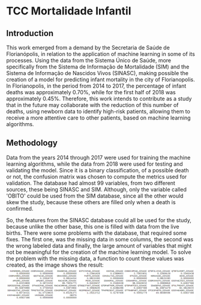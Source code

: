# TCC Mortalidade Infantil

## Introduction

This work emerged from a demand by the Secretaria de Saúde de Florianópolis, in relation to the application of machine learning in some of its processes. Using the data from the Sistema Único de Saúde, more specifically from the Sistema de Informação de Mortalidade (SIM) and the Sistema de Informação de Nascidos Vivos (SINASC), making possible the creation of a model for predicting infant mortality in the city of Florianopolis.
In Florianopolis, in the period from 2014 to 2017, the percentage of infant deaths was approximately 0.70%, while for the first half of 2018 was approximately 0.45%.
Therefore, this work intends to contribute as a study that in the future may collaborate with the reduction of this number of deaths, using newborn data to identify high-risk patients, allowing them to receive a more attentive care to other patients, based on machine learning algorithms.

## Methodology

Data from the years 2014 through 2017 were used for training the machine learning algorithms, while the data from 2018 were used for testing and validating the model. Since it is a binary classification, of a possible death or not, the confusion matrix was chosen to compute the metrics used for validation.
The database had almost 99 variables, from two different sources, these being SINASC and SIM. Although, only the variable called 'OBITO' could be used from the SIM database, since all the other would skew the study, because these others are filled only when a death is confirmed.

So, the features from the SINASC database could all be used for the study, because unlike the other base, this one is filled with data from the live births.
There were some problems with the database, that required some fixes. The first one, was the missing data in some columns, the second was the wrong labeled data and finally, the large amount of variables that might not be meaningful for the creation of the machine learning model.
To solve the problem with the missing data, a function to count these values was created, as the image shows the result:
![Figure: Percentage of missing values](/output1.png)
